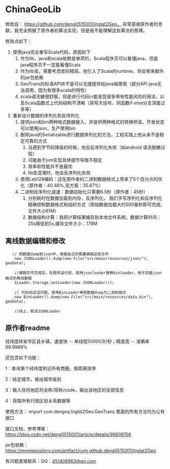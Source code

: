 # ChinaGeoLib
修改自： https://github.com/deng0515001/lnglat2Geo， 非常感谢原作者的贡献，我完全照搬了原作者的算法实现，但是我不能理解这些算法的原理。

修改点如下：

1. 使用java完全重写Scala代码，原因如下
   1. 作为lib，java和scala依赖是单项的，Scala程序员可以看懂java，但是java程序员不一定能看懂Scala
   2. 作为lib库，需要考虑库的精简，他引入了Scala的runtime，将会带来额外的jar包依赖
   3. GeoTrans的标准API并不是可以无缝提供给java端使用（部分API java无法调用，因为有很多scala的特性）
   4. scala语法糖很舒服，但是进行代码cr能发现很多带有性能风险的用法，以及Scala函数式上代码结构不清晰（简写大括号、同函数if-else分支深度过多等）
2. 重新设计数据的序列化和反序列化
   1. 提供json和bin两种格式数据接入，并提供两种格式的转换桥梁。开发状态可以使用json，生产使用bin
   2. 删除java的Serializable进行数据序列化的方法，工程实践上他从来不是稳定可靠的方式
      1. 当遇到字节码降级的时候，他会反序列化失败（如android 语法脱糖过程）
      2. 可能由于jvm实现具体细节导致不稳定
      3. 效率和性能并不是最优
      4. lib库混淆时，他会反序列化失败
   3. 使用Leb128编码：这在原作者的二进制数据格式上带来了5个百分点的优化（原作者：40.46%,现方案：35.67%）
   4. 二进制反序列化提速：数据初始化只需要6.5秒（原作者：45秒）
      1. 分别耗时在数据加载到内存，反序列化， 我们手写序列化和反序列化精确控制数据格式和组织方式（原始数据加载大约500毫秒即可完成，文件大小61M）
      2. 数据结构计算：我把计算结果缓存到本地文件系统。数据计算时间：25s降低到5s,缓存文件大小：178M

## 离线数据编辑和修改
``` 
   // 把数据dump到json中，根据自己的需要编辑这些文件
    new JSONLoader().dump(new File("src/main/resources/json/"), geoData);
    
    //编辑文件完成后，在程序运行前，使用jsonloader替换binloader，用于加载json格式的离线数据
    ILoader.Storage.setLoader(new JSONLoader());
    
    // 代码测试没问题，使用BinLoader再把数据dump为二进制格式
    new BinLoader().dump(new File("src/main/resources/data.bin"), geoData);
    
    //线上，取消JSONLoader
```


## 原作者readme

经纬度转省市区县乡镇，速度快 -- 单线程50000次/秒；精度高 -- 准确率99.9999%

还包含如下功能：

1：查询某个经纬度附近所有商圈，按距离排序

2：给定城市，输出城市级别

3：输入任何地区的全称/简称/code，输出该地区的全部信息

4：获取所有行政区划关系数据等

使用方法： import com.dengxq.lnglat2Geo.GeoTrans 里面的所有方法均为公有接口

接口文档，参考博客： https://blog.csdn.net/deng0515001/article/details/99606156

jar包依赖：https://mvnrepository.com/artifact/com.github.deng0515001/lnglat2Geo

有问题直接联系：QQ：451408963@qq.com

